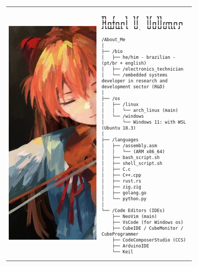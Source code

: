<table>
  <tr>
    <td style="width: 50%;">
       <img src="https://github.com/RafaelVVolkmer/RafaelVVolkmer/blob/main/image.jpg" alt="Asuka" style="width: 200%; border: none;"/>
    </td>
    <td style="width: 50%; vertical-align: top;">
      <p style="font-family: monospace; font-size: 16px;">
       
    ┳┓  ┏    ┓  ┓┏   ┓┏  ┓┓        
    ┣┫┏┓╋┏┓┏┓┃  ┃┃   ┃┃┏┓┃┃┏┏┳┓┏┓┏┓
    ┛┗┗┻┛┗┻┗ ┗  ┗┛.  ┗┛┗┛┗┛┗┛┗┗┗ ┛ 

</p>

    /About_Me
    │
    ├── /bio
    │   ├── he/him - brazilian - (pt/br + english)
    │   ├── /electronics_technician
    │   └── /embedded systems developer in research and development sector (R&D)
    │
    ├── /os
    │   ├── /linux
    │   │   └── arch_linux (main)
    │   └── /windows
    │       └── Windows 11: with WSL (Ubuntu 18.3)
    │
    ├── /languages
    │   ├── /assembly.asm
    │   │   └── (ARM x86_64)
    │   ├── bash_script.sh
    │   ├── shell_script.sh
    │   ├── C.c
    │   ├── C++.cpp
    │   ├── rust.rs
    │   ├── zig.zig
    │   ├── golang.go
    │   └── python.py
    │
    └── /Code Editors (IDEs)
        ├── NeoVim (main)
        ├── VsCode (for Windows os)
        ├── CubeIDE / CubeMonitor / CubeProgrammer
        ├── CodeComposerStudio (CCS)
        ├── ArduinoIDE
        └── Keil
        
  </tr>
</table>
